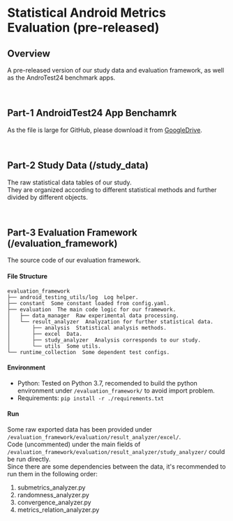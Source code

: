# Statistical Android Metrics Evaluation (pre-released)
## Overview
A pre-released version of our study data and evaluation framework, as well as the AndroTest24 benchmark apps.

<br/>

## Part-1  AndroidTest24 App Benchamrk
As the file is large for GitHub, please download it from [GoogleDrive](https://drive.google.com/drive/folders/1Oi2FtP13uIldCiGaeHJ01Qj0YX-Py_wj?usp=sharing).

<br/>

## Part-2 Study Data (/study_data)
The raw statistical data tables of our study.<br />They are organized according to different statistical methods and further divided by different objects.

<br/>

## Part-3 Evaluation Framework (/evaluation_framework)
The source code of our evaluation framework.

#### File Structure
```
evaluation_framework
├── android_testing_utils/log  Log helper.
├── constant  Some constant loaded from config.yaml.
├── evaluation  The main code logic for our framework.
│   ├── data_manager  Raw experimental data processing.
│   └── result_analyzer  Analyzation for further statistical data.
│       ├── analysis  Statistical analysis methods.
│       ├── excel  Data.
│       ├── study_analyzer  Analysis corresponds to our study.
│       └── utils  Some utils.
└── runtime_collection  Some dependent test configs.

```

#### Environment

- Python: Tested on Python 3.7, recomended to build the python environment under `/evaluation_framework/` to avoid import problem.
- Requirements: `pip install -r ./requirements.txt`

#### Run
Some raw exported data has been provided under `/evaluation_framework/evaluation/result_analyzer/excel/`.<br />Code (uncommented) under the main fields of `/evaluation_framework/evaluation/result_analyzer/study_analyzer/` could be run directly.<br />Since there are some dependencies between the data, it's recommended to run them in the following order:

1. submetrics_analyzer.py
2. randomness_analyzer.py
3. convergence_analyzer.py
4. metrics_relation_analyzer.py

